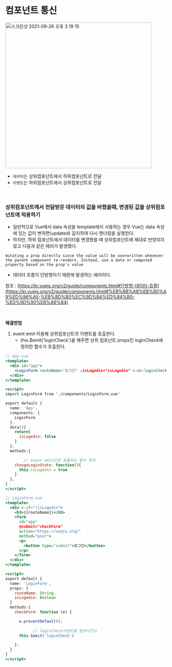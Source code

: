 # 컴포넌트 통신

<img width="456" alt="스크린샷 2021-09-26 오후 3 19 15" src="https://user-images.githubusercontent.com/60416187/134798474-2410259c-afbc-432e-8250-629a0ba45990.png">

- `데이터`는 상위컴포넌트에서 하위컴포넌트로 전달
- `이벤트`는 하위컴포넌트에서 상위컴포넌트로 전달

</br>

### 상위컴포넌트에서 전달받은 데이터의 값을 바꿨을때, 변경된 값을 상위컴포넌트에 적용하기

- 일반적으로 Vue에서 data 속성을 template에서 사용하는 경우 Vue는 data 속성에 있는 값이 변하면(updated) 감지하여 다시 렌더링을 실행한다.
- 하지만, 하위 컴포넌트에서 데이터를 변경했을 때 상위컴포넌트에 제대로 반영되지 않고 다음과 같은 에러가 발생했다.

```
mutating a prop directly since the value will be overwritten whenever the parent component re-renders. Instead, use a data or computed property based on the prop's value
```

- 데이터 흐름이 단방향이기 때문에 발생하는 에러이다.

참조 : [https://kr.vuejs.org/v2/guide/components.html#단방향-데이터-흐름](https://kr.vuejs.org/v2/guide/components.html#%EB%8B%A8%EB%B0%A9%ED%96%A5-%EB%8D%B0%EC%9D%B4%ED%84%B0-%ED%9D%90%EB%A6%84)

</br>

**해결방법**

1. event emit 이용해 상위컴포넌트의 이벤트를 호출한다.
    - this.$emit('loginCheck')을 해주면 상위 컴포넌트 props인 loginCheck에 정의한 함수가 호출된다.

```jsx
// App.vue
<template>
  <div id="app">
    <LoginForm routeName="로그인" :isLogedin="isLogedin" v-on:loginCheck="changeLoginState"/>
  </div>
</template>

<script>
import LoginForm from './components/LoginForm.vue'

export default {
  name: 'App',
  components: {
    LoginForm
  },
  data(){
    return{
      isLogedin: false
    }
  },
  methods:{

		// event emit으로 호출되는 함수 정의
    changeLoginState: function(){
      this.isLogedin = true
    }
  },
}
</script>

```

 

```jsx
// LoginForm.vue
<template>
  <div v-if="!isLogedin">
    <h3>{{routeName}}</h3>
    <form
      id="app"
      @submit="checkForm"
      action="https://vuejs.org/"
      method="post">
      <p>
        <button type="submit">로그인</button>
      </p>
    </form>
  </div>
</template>

<script>
export default {
  name: 'LoginForm',
  props: {
    routeName: String,
    isLogedin: Boolean
  }
  methods:{
    checkForm: function (e) {

      e.preventDefault();
			
			// loginCheck이벤트를 발생시킨다.
      this.$emit('loginCheck')

    },
  }
}
</script>
```
